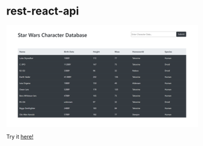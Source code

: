 # rest-react-api

<img src="https://github.com/ultimatezachgrafton/rest-react-api/blob/main/rest-react-api-img.png">

Try it <a href="https://warm-caverns-92536.herokuapp.com/">here!</a>
